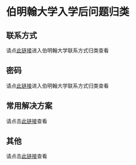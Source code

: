 # 伯明翰大学入学后问题归类



## 联系方式

请点[此链接](../pre-admissions/contacts/)进入伯明翰大学联系方式归类查看

## 密码

请点[此链接](./password/)进入伯明翰大学联系方式归类查看

## 常用解决方案

请点击[此链接](./solutions/)查看

## 其他

请点击[此链接](./others/)查看
